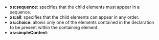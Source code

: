 * **xs:sequence**: specifies that the child elements must appear in a sequence.
* **xs:all**: specifies that the child elements can appear in any order.
* **xs:choice**: allows only one of the elements contained in the declaration to be present within the containing element.
* **xs:simpleContent**: 

